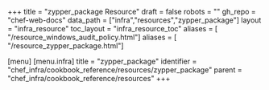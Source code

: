 +++
title = "zypper_package Resource"
draft = false
robots = ""
gh_repo = "chef-web-docs"
data_path = ["infra","resources","zypper_package"]
layout = "infra_resource"
toc_layout = "infra_resource_toc"
aliases = [ "/resource_windows_audit_policy.html"]
aliases = [ "/resource_zypper_package.html"]

[menu]
  [menu.infra]
    title = "zypper_package"
    identifier = "chef_infra/cookbook_reference/resources/zypper_package"
    parent = "chef_infra/cookbook_reference/resources"
+++

<!-- The contents of this page are automatically generated from the zypper_package.yaml file in the data directory. -->
<!-- To suggest a change, edit the https://github.com/chef/chef/blob/main/lib/chef/resource/zypper_package.rb file
      and submit a pull request to the https://github.com/chef/chef repository. -->

